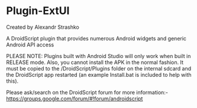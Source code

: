 # Plugin-ExtUI

Created by Alexandr Strashko
 
A DroidScript plugin that provides numerous Android widgets and generic Android API access

PLEASE NOTE: Plugins built with Android Studio will only work when built in RELEASE mode. Also, you cannot install the APK in the normal fashion.  It must be copied to the /DroidScript/Plugins folder on the internal sdcard and the DroidScript app restarted (an example Install.bat is included to help with this).

Please ask/search on the DroidScript forum for more information:- https://groups.google.com/forum/#!forum/androidscript

